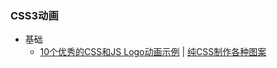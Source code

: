 ### CSS3动画

* 基础
  * [10个优秀的CSS和JS Logo动画示例](https://zhuanlan.zhihu.com/p/26155443) \| [纯CSS制作各种图案](https://segmentfault.com/a/1190000002780453)

```

```



